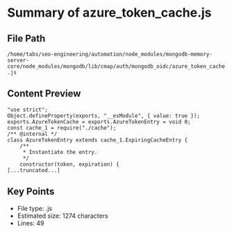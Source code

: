 # Summary of azure_token_cache.js
  
## File Path
`/home/tabs/seo-engineering/automation/node_modules/mongodb-memory-server-core/node_modules/mongodb/lib/cmap/auth/mongodb_oidc/azure_token_cache.js`

## Content Preview
```
"use strict";
Object.defineProperty(exports, "__esModule", { value: true });
exports.AzureTokenCache = exports.AzureTokenEntry = void 0;
const cache_1 = require("./cache");
/** @internal */
class AzureTokenEntry extends cache_1.ExpiringCacheEntry {
    /**
     * Instantiate the entry.
     */
    constructor(token, expiration) {
[...truncated...]
```

## Key Points
- File type: .js
- Estimated size: 1274 characters
- Lines: 49
